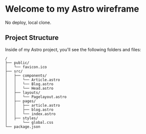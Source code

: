 # Welcome to my Astro wireframe

No deploy, local clone.

## Project Structure

Inside of my Astro project, you'll see the following folders and files:

```
/
├── public/
│   └── favicon.ico
├── src/
│   ├── components/
│   │   └── Article.astro
│   │   └── Blog.astro
│   │   └── Head.astro
│   ├── layouts/
│   │   └── Pagelayout.astro
│   ├── pages/
│   │   ├── article.astro
│   │   ├── blog.astro
│   │   └── index.astro
│   ├── styles/
│       └── global.css
└── package.json
```
